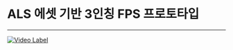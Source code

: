 # ALS 에셋 기반 3인칭 FPS 프로토타입
---

[![Video Label](http://img.youtube.com/vi/ztiRlsxCO24/0.jpg)](https://youtu.be/ztiRlsxCO24)
